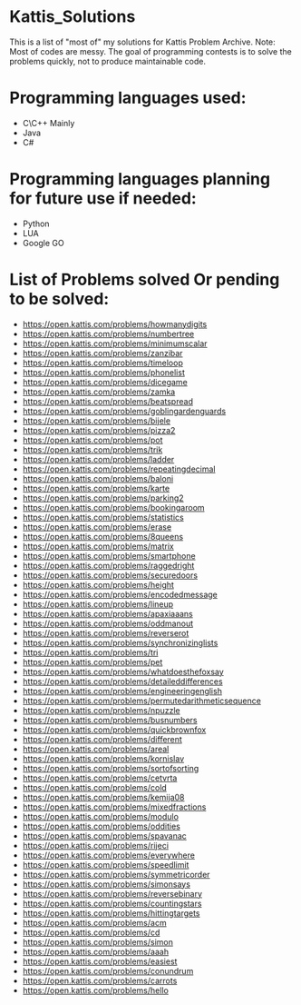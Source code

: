 # Kattis_Solutions
This is a list of "most of" my solutions for Kattis Problem Archive.
Note: Most of codes are messy. The goal of programming contests is to solve the problems quickly, not to produce maintainable code.
# Programming languages used:
- C\C++ Mainly
- Java
- C#

# Programming languages planning for future use if needed:
- Python
- LUA
- Google GO

# List of Problems solved Or pending to be solved:

+ https://open.kattis.com/problems/howmanydigits
+ https://open.kattis.com/problems/numbertree
+ https://open.kattis.com/problems/minimumscalar
+ https://open.kattis.com/problems/zanzibar
+ https://open.kattis.com/problems/timeloop
+ https://open.kattis.com/problems/phonelist
+ https://open.kattis.com/problems/dicegame
+ https://open.kattis.com/problems/zamka
+ https://open.kattis.com/problems/beatspread
+ https://open.kattis.com/problems/goblingardenguards
+ https://open.kattis.com/problems/bijele
+ https://open.kattis.com/problems/pizza2
+ https://open.kattis.com/problems/pot
+ https://open.kattis.com/problems/trik
+ https://open.kattis.com/problems/ladder
+ https://open.kattis.com/problems/repeatingdecimal
+ https://open.kattis.com/problems/baloni
+ https://open.kattis.com/problems/karte
+ https://open.kattis.com/problems/parking2
+ https://open.kattis.com/problems/bookingaroom
+ https://open.kattis.com/problems/statistics
+ https://open.kattis.com/problems/erase
+ https://open.kattis.com/problems/8queens
+ https://open.kattis.com/problems/matrix
+ https://open.kattis.com/problems/smartphone
+ https://open.kattis.com/problems/raggedright
+ https://open.kattis.com/problems/securedoors
+ https://open.kattis.com/problems/height
+ https://open.kattis.com/problems/encodedmessage
+ https://open.kattis.com/problems/lineup
+ https://open.kattis.com/problems/apaxiaaans
+ https://open.kattis.com/problems/oddmanout
+ https://open.kattis.com/problems/reverserot
+ https://open.kattis.com/problems/synchronizinglists
+ https://open.kattis.com/problems/tri
+ https://open.kattis.com/problems/pet
+ https://open.kattis.com/problems/whatdoesthefoxsay
+ https://open.kattis.com/problems/detaileddifferences
+ https://open.kattis.com/problems/engineeringenglish
+ https://open.kattis.com/problems/permutedarithmeticsequence
+ https://open.kattis.com/problems/npuzzle
+ https://open.kattis.com/problems/busnumbers
+ https://open.kattis.com/problems/quickbrownfox
+ https://open.kattis.com/problems/different
+ https://open.kattis.com/problems/areal
+ https://open.kattis.com/problems/kornislav
+ https://open.kattis.com/problems/sortofsorting
+ https://open.kattis.com/problems/cetvrta
+ https://open.kattis.com/problems/cold
+ https://open.kattis.com/problems/kemija08
+ https://open.kattis.com/problems/mixedfractions
+ https://open.kattis.com/problems/modulo
+ https://open.kattis.com/problems/oddities
+ https://open.kattis.com/problems/spavanac
+ https://open.kattis.com/problems/rijeci
+ https://open.kattis.com/problems/everywhere
+ https://open.kattis.com/problems/speedlimit
+ https://open.kattis.com/problems/symmetricorder
+ https://open.kattis.com/problems/simonsays
+ https://open.kattis.com/problems/reversebinary
+ https://open.kattis.com/problems/countingstars
+ https://open.kattis.com/problems/hittingtargets
+ https://open.kattis.com/problems/acm
+ https://open.kattis.com/problems/cd
+ https://open.kattis.com/problems/simon
+ https://open.kattis.com/problems/aaah
+ https://open.kattis.com/problems/easiest
+ https://open.kattis.com/problems/conundrum
+ https://open.kattis.com/problems/carrots
+ https://open.kattis.com/problems/hello
